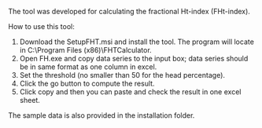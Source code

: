 The tool was developed for calculating the fractional Ht-index (FHt-index). 

How to use this tool: 

1. Download the SetupFHT.msi and install the tool. The program will locate in C:\Program Files (x86)\FHTCalculator. 
2. Open FH.exe and copy data series to the input box; data series should be in same format as one column in excel.
3. Set the threshold (no smaller than 50 for the head percentage).
4. Click the go button to compute the result. 
5. Click copy and then you can paste and check the result in one excel sheet.  

The sample data is also provided in the installation folder. 
